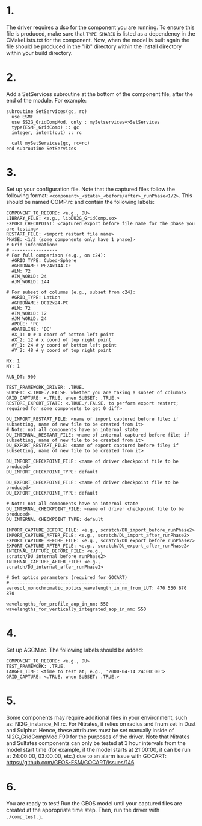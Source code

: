 # 1.
The driver requires a dso for the component you are running. To ensure this file is produced, make sure that `TYPE SHARED` is listed as a dependency in the CMakeLists.txt for the component. Now, when the model is built again the file should be produced in the "lib" directory within the install directory within your build directory.
# 2.
Add a SetServices subroutine at the bottom of the component file, after the end of the module. For example:
```
subroutine SetServices(gc, rc)
  use ESMF
  use SS2G_GridCompMod, only : mySetservices=>SetServices
  type(ESMF_GridComp) :: gc
  integer, intent(out) :: rc

  call mySetServices(gc, rc=rc)
end subroutine SetServices
```
# 3.
Set up your configuration file. Note that the captured files follow the following format: `<component>_<state>_<before/after>_runPhase<1/2>`. This should be named COMP.rc and contain the following labels:

```
COMPONENT_TO_RECORD: <e.g., DU>
LIBRARY_FILE: <e.g., libDU2G_GridComp.so>
EXPORT_CHECKPOINT: <captured export before file name for the phase you are testing>
RESTART_FILE: <import restart file name>
PHASE: <1/2 (some components only have 1 phase)>
# Grid information:
# -----------------
# For full comparison (e.g., on c24):
  #GRID_TYPE: Cubed-Sphere
  #GRIDNAME: PE24x144-CF
  #LM: 72
  #IM_WORLD: 24
  #JM_WORLD: 144

# For subset of columns (e.g., subset from c24):
  #GRID_TYPE: LatLon
  #GRIDNAME: DC12x24-PC
  #LM: 72
  #IM_WORLD: 12
  #JM_WORLD: 24
  #POLE: 'PC'
  #DATELINE: 'DC'
  #X_1: 0 # x coord of bottom left point
  #X_2: 12 # x coord of top right point
  #Y_1: 24 # y coord of bottom left point
  #Y_2: 48 # y coord of top right point

NX: 1
NY: 1

RUN_DT: 900

TEST_FRAMEWORK_DRIVER: .TRUE.
SUBSET: <.TRUE./.FALSE. whether you are taking a subset of columns>
GRID_CAPTURE: <.TRUE. when SUBSET: .TRUE.>
RESTORE_EXPORT_STATE: <.TRUE./.FALSE. to perform export restart; required for some components to get 0 diff>

DU_IMPORT_RESTART_FILE: <name of import captured before file; if subsetting, name of new file to be created from it>
# Note: not all components have an internal state
DU_INTERNAL_RESTART_FILE: <name of internal captured before file; if subsetting, name of new file to be created from it>
DU_EXPORT_RESTART_FILE: <name of export captured before file; if subsetting, name of new file to be created from it>

DU_IMPORT_CHECKPOINT_FILE: <name of driver checkpoint file to be produced>
DU_IMPORT_CHECKPOINT_TYPE: default

DU_EXPORT_CHECKPOINT_FILE: <name of driver checkpoint file to be produced>
DU_EXPORT_CHECKPOINT_TYPE: default

# Note: not all components have an internal state
DU_INTERNAL_CHECKPOINT_FILE: <name of driver checkpoint file to be produced>
DU_INTERNAL_CHECKPOINT_TYPE: default

IMPORT_CAPTURE_BEFORE_FILE: <e.g., scratch/DU_import_before_runPhase2>
IMPORT_CAPTURE_AFTER_FILE: <e.g., scratch/DU_import_after_runPhase2>
EXPORT_CAPTURE_BEFORE_FILE: <e.g., scratch/DU_export_before_runPhase2>
EXPORT_CAPTURE_AFTER_FILE: <e.g., scratch/DU_export_after_runPhase2>
INTERNAL_CAPTURE_BEFORE_FILE: <e.g., scratch/DU_internal_before_runPhase2>
INTERNAL_CAPTURE_AFTER_FILE: <e.g., scratch/DU_internal_after_runPhase2>

# Set optics parameters (required for GOCART)
# -------------------------------------------
aerosol_monochromatic_optics_wavelength_in_nm_from_LUT: 470 550 670 870

wavelengths_for_profile_aop_in_nm: 550
wavelengths_for_vertically_integrated_aop_in_nm: 550
```

# 4.
Set up AGCM.rc. The following labels should be added:
```
COMPONENT_TO_RECORD: <e.g., DU>
TEST_FRAMEWORK: .TRUE.
TARGET_TIME: <time to test at; e.g., '2000-04-14 24:00:00'>
GRID_CAPTURE: <.TRUE. when SUBSET: .TRUE.>
```

# 5.
Some components may require additional files in your environment, such as: NI2G_instance_NI.rc. For Nitrates, it relies on radius and fnum set in Dust and Sulphur. Hence, these attributes must be set manually inside of NI2G_GridCompMod.F90 for the purposes of the driver. Note that Nitrates and Sulfates components can only be tested at 3 hour intervals from the model start time (for example, if the model starts at 21:00:00, it can be run at 24:00:00, 03:00:00, etc.) due to an alarm issue with GOCART: https://github.com/GEOS-ESM/GOCART/issues/146.

# 6.
You are ready to test! Run the GEOS model until your captured files are created at the appropriate time step. Then, run the driver with `./comp_test.j`.